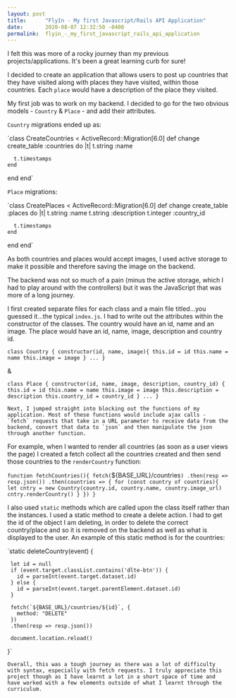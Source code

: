 ```yaml
---
layout: post
title:      "FlyIn - My first Javascript/Rails API Application"
date:       2020-08-07 12:32:50 -0400
permalink:  flyin_-_my_first_javascript_rails_api_application
---
```



I felt this was more of a rocky journey than my previous projects/applications. It's been a great learning curb for sure!

I decided to create an application that allows users to post up countries that they have visited along with places they have visited, within those countries. Each `place` would have a description of the place they visited.

My first job was to work on my backend. I decided to go for the two obvious models - `Country` & `Place` - and add their attributes. 

`Country` migrations ended up as:

`class CreateCountries < ActiveRecord::Migration[6.0]
  def change
    create_table :countries do |t|
      t.string :name

      t.timestamps
    end
  end
end`

`Place` migrations:

`class CreatePlaces < ActiveRecord::Migration[6.0]
  def change
    create_table :places do |t|
      t.string :name
      t.string :description
      t.integer :country_id

      t.timestamps
    end
  end
end`

As both countries and places would accept images, I used active storage to make it possible and therefore saving the image on the backend.

The backend was not so much of a pain (minus the active storage, which I had to play around with the controllers) but it was the JavaScript that was more of a long journey. 

I first created separate files for each class and a main file titled...you guessed it...the typical `index.js`. 
I had to write out the attributes within the constructor of the classes. The country would have an id, name and an image. The place would have an id, name, image, description and country id.

`class Country {
  constructor(id, name, image){
    this.id = id
    this.name = name
    this.image = image
  }
...
}`

& 

`class Place {
  constructor(id, name, image, description, country_id) {
    this.id = id
    this.name = name
    this.image = image
    this.description = description
    this.country_id = country_id
  }
	...
	}`
	
	Next, I jumped straight into blocking out the functions of my application. Most of these functions would include ajax calls - `fetch` requests that take in a URL parameter to receive data from the backend, convert that data to `json` and then manipulate the json through another function.
	
For example, when I wanted to render all countries (as soon as a user views the page) I created a fetch collect all the countries created and then send those countries to the `renderCountry` function:

`function fetchCountries(){
  fetch(`${BASE_URL}/countries`)
  .then(resp => resp.json())
  .then(countries => {
    for (const country of countries){
      let cntry = new Country(country.id, country.name, country.image_url)
      cntry.renderCountry()
    }
  })
}`

I also used `static` methods which are called upon the class itself rather than the instances. I used a static method to create a delete action. I had to get the id of the object I am deleting, in order to delete the correct country/place and so it is removed on the backend as well as what is displayed to the user. An example of this static method is for the countries:

`static deleteCountry(event) {

     let id = null
     if (event.target.classList.contains('dlte-btn')) {
       id = parseInt(event.target.dataset.id)
     } else {
       id = parseInt(event.target.parentElement.dataset.id)
     }

     fetch(`${BASE_URL}/countries/${id}`, {
       method: "DELETE"
     })
     .then(resp => resp.json())

     document.location.reload()
  }`
	
	Overall, this was a tough journey as there was a lot of difficulty with syntax, especially with fetch requests. I truly appreciate this project though as I have learnt a lot in a short space of time and have worked with a few elements outside of what I learnt through the curriculum.


